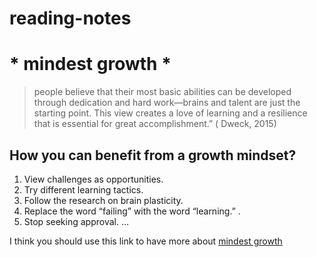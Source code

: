 # reading-notes
# * mindest growth *

> people believe that their most basic abilities can be developed through dedication and hard work—brains and talent are just the starting point. This view creates a love of learning and a resilience that is essential for great accomplishment.” ( Dweck, 2015)
 
##  How you can benefit from a growth mindset?
1. View challenges as opportunities.
2. Try different learning tactics. 
3. Follow the research on brain plasticity.
4. Replace the word “failing” with the word “learning.” .
5. Stop seeking approval. ...

I think you should use this link to have more about [mindest growth](https://www.mindsetworks.com/science/)


